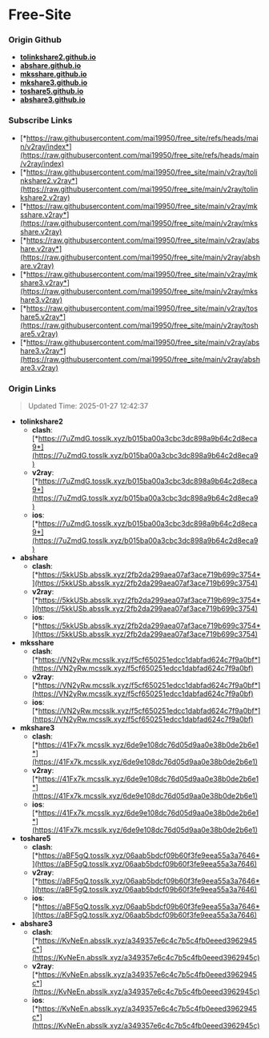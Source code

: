 # Free-Site

### Origin Github

- [**tolinkshare2.github.io**](https://github.com/tolinkshare2/tolinkshare2.github.io)
- [**abshare.github.io**](https://github.com/abshare/abshare.github.io)
- [**mksshare.github.io**](https://github.com/mksshare/mksshare.github.io)
- [**mkshare3.github.io**](https://github.com/mkshare3/mkshare3.github.io)
- [**toshare5.github.io**](https://github.com/toshare5/toshare5.github.io)
- [**abshare3.github.io**](https://github.com/abshare3/abshare3.github.io)

### Subscribe Links

- [*https://raw.githubusercontent.com/mai19950/free_site/refs/heads/main/v2ray/index*](https://raw.githubusercontent.com/mai19950/free_site/refs/heads/main/v2ray/index)
- [*https://raw.githubusercontent.com/mai19950/free_site/main/v2ray/tolinkshare2.v2ray*](https://raw.githubusercontent.com/mai19950/free_site/main/v2ray/tolinkshare2.v2ray)
- [*https://raw.githubusercontent.com/mai19950/free_site/main/v2ray/mksshare.v2ray*](https://raw.githubusercontent.com/mai19950/free_site/main/v2ray/mksshare.v2ray)
- [*https://raw.githubusercontent.com/mai19950/free_site/main/v2ray/abshare.v2ray*](https://raw.githubusercontent.com/mai19950/free_site/main/v2ray/abshare.v2ray)
- [*https://raw.githubusercontent.com/mai19950/free_site/main/v2ray/mkshare3.v2ray*](https://raw.githubusercontent.com/mai19950/free_site/main/v2ray/mkshare3.v2ray)
- [*https://raw.githubusercontent.com/mai19950/free_site/main/v2ray/toshare5.v2ray*](https://raw.githubusercontent.com/mai19950/free_site/main/v2ray/toshare5.v2ray)
- [*https://raw.githubusercontent.com/mai19950/free_site/main/v2ray/abshare3.v2ray*](https://raw.githubusercontent.com/mai19950/free_site/main/v2ray/abshare3.v2ray)

### Origin Links

> Updated Time: 2025-01-27 12:42:37

- **tolinkshare2**
  - **clash**: [*https://7uZmdG.tosslk.xyz/b015ba00a3cbc3dc898a9b64c2d8eca9*](https://7uZmdG.tosslk.xyz/b015ba00a3cbc3dc898a9b64c2d8eca9)
  - **v2ray**: [*https://7uZmdG.tosslk.xyz/b015ba00a3cbc3dc898a9b64c2d8eca9*](https://7uZmdG.tosslk.xyz/b015ba00a3cbc3dc898a9b64c2d8eca9)
  - **ios**: [*https://7uZmdG.tosslk.xyz/b015ba00a3cbc3dc898a9b64c2d8eca9*](https://7uZmdG.tosslk.xyz/b015ba00a3cbc3dc898a9b64c2d8eca9)
- **abshare**
  - **clash**: [*https://5kkUSb.absslk.xyz/2fb2da299aea07af3ace719b699c3754*](https://5kkUSb.absslk.xyz/2fb2da299aea07af3ace719b699c3754)
  - **v2ray**: [*https://5kkUSb.absslk.xyz/2fb2da299aea07af3ace719b699c3754*](https://5kkUSb.absslk.xyz/2fb2da299aea07af3ace719b699c3754)
  - **ios**: [*https://5kkUSb.absslk.xyz/2fb2da299aea07af3ace719b699c3754*](https://5kkUSb.absslk.xyz/2fb2da299aea07af3ace719b699c3754)
- **mksshare**
  - **clash**: [*https://VN2yRw.mcsslk.xyz/f5cf650251edcc1dabfad624c7f9a0bf*](https://VN2yRw.mcsslk.xyz/f5cf650251edcc1dabfad624c7f9a0bf)
  - **v2ray**: [*https://VN2yRw.mcsslk.xyz/f5cf650251edcc1dabfad624c7f9a0bf*](https://VN2yRw.mcsslk.xyz/f5cf650251edcc1dabfad624c7f9a0bf)
  - **ios**: [*https://VN2yRw.mcsslk.xyz/f5cf650251edcc1dabfad624c7f9a0bf*](https://VN2yRw.mcsslk.xyz/f5cf650251edcc1dabfad624c7f9a0bf)
- **mkshare3**
  - **clash**: [*https://41Fx7k.mcsslk.xyz/6de9e108dc76d05d9aa0e38b0de2b6e1*](https://41Fx7k.mcsslk.xyz/6de9e108dc76d05d9aa0e38b0de2b6e1)
  - **v2ray**: [*https://41Fx7k.mcsslk.xyz/6de9e108dc76d05d9aa0e38b0de2b6e1*](https://41Fx7k.mcsslk.xyz/6de9e108dc76d05d9aa0e38b0de2b6e1)
  - **ios**: [*https://41Fx7k.mcsslk.xyz/6de9e108dc76d05d9aa0e38b0de2b6e1*](https://41Fx7k.mcsslk.xyz/6de9e108dc76d05d9aa0e38b0de2b6e1)
- **toshare5**
  - **clash**: [*https://aBF5gQ.tosslk.xyz/06aab5bdcf09b60f3fe9eea55a3a7646*](https://aBF5gQ.tosslk.xyz/06aab5bdcf09b60f3fe9eea55a3a7646)
  - **v2ray**: [*https://aBF5gQ.tosslk.xyz/06aab5bdcf09b60f3fe9eea55a3a7646*](https://aBF5gQ.tosslk.xyz/06aab5bdcf09b60f3fe9eea55a3a7646)
  - **ios**: [*https://aBF5gQ.tosslk.xyz/06aab5bdcf09b60f3fe9eea55a3a7646*](https://aBF5gQ.tosslk.xyz/06aab5bdcf09b60f3fe9eea55a3a7646)
- **abshare3**
  - **clash**: [*https://KvNeEn.absslk.xyz/a349357e6c4c7b5c4fb0eeed3962945c*](https://KvNeEn.absslk.xyz/a349357e6c4c7b5c4fb0eeed3962945c)
  - **v2ray**: [*https://KvNeEn.absslk.xyz/a349357e6c4c7b5c4fb0eeed3962945c*](https://KvNeEn.absslk.xyz/a349357e6c4c7b5c4fb0eeed3962945c)
  - **ios**: [*https://KvNeEn.absslk.xyz/a349357e6c4c7b5c4fb0eeed3962945c*](https://KvNeEn.absslk.xyz/a349357e6c4c7b5c4fb0eeed3962945c)
